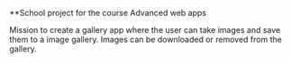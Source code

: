 **School project for the course Advanced web apps

Mission to create a gallery app where the user can take images and save them to a image gallery.
Images can be downloaded or removed from the gallery.  
